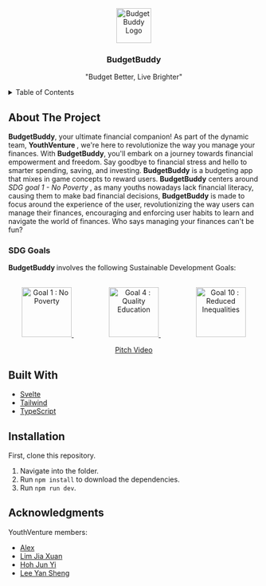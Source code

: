 <!-- PROJECT LOGO -->
<div align="center">
    <img src="https://github.com/datgai/BudgetBuddy/assets/23694752/02cd5b6d-2e38-4b1e-a7f8-be0dbf3192fb" alt="BudgetBuddy Logo" height="70">
  <h3>BudgetBuddy</h3>
  <p>"Budget Better, Live Brighter"</p>
</div>

<details>
  <summary>Table of Contents</summary>
  <ol>
    <li>
      <a href="#about-the-project">About The Project</a>
    </li>
    <li>
      <a href="#built-with">Built With</a>
    </li>
    <li>
      <a href="#installation">Installation</a>
    </li>
    <li><a href="#acknowledgments">Acknowledgments</a></li>
  </ol>
</details>

<!-- ABOUT THE PROJECT -->
## About The Project
<b>BudgetBuddy</b>, your ultimate financial companion!  As part of the dynamic team, <b>YouthVenture </b>, we're here to revolutionize the way you manage your finances. With <b>BudgetBuddy</b>, you'll embark on a journey towards financial empowerment and freedom. Say goodbye to financial stress and hello to smarter spending, saving, and investing. <b>BudgetBuddy</b> is a budgeting app that mixes in game concepts to reward users. <b>BudgetBuddy</b> centers around <i> SDG goal 1 - No Poverty </i>, as many youths nowadays lack financial literacy, causing them to make bad financial decisions, <b>BudgetBuddy</b> is made to focus around the experience of the user, revolutionizing the way users can manage their finances, encouraging and enforcing user habits to learn and navigate the world of finances. Who says managing your finances can't be fun?

<h3>SDG Goals</h3>
<b> BudgetBuddy </b> involves the following Sustainable Development Goals: 
<br>
<br>
<p align="center">
    <a href="https://sdgs.un.org/goals/goal1"> <img src="https://upload.wikimedia.org/wikipedia/commons/thumb/5/50/Sustainable_Development_Goal_01NoPoverty.svg/1200px-Sustainable_Development_Goal_01NoPoverty.svg.png"  height="100" alt="Goal 1 : No Poverty"> </a> &nbsp; &nbsp; &nbsp; &nbsp; &nbsp; &nbsp; &nbsp; &nbsp; &nbsp;
  <a href="https://sdgs.un.org/goals/goal4"> <img src="https://upload.wikimedia.org/wikipedia/commons/thumb/9/9d/Sustainable_Development_Goal_04QualityEducation.svg/1200px-Sustainable_Development_Goal_04QualityEducation.svg.png" height="100" alt="Goal 4 : Quality Education"> </a> &nbsp; &nbsp; &nbsp; &nbsp; &nbsp; &nbsp; &nbsp; &nbsp; &nbsp;  
  <a href="https://sdgs.un.org/goals/goal10"> <img src="https://upload.wikimedia.org/wikipedia/commons/thumb/d/d4/Sustainable_Development_Goal_10.png/900px-Sustainable_Development_Goal_10.png?20180106213114" height="100" alt="Goal 10 : Reduced Inequalities"> </a>
</p>
</ul>

<p align="center">
  <a href="https://www.youtube.com/watch?v=lvbck7DiqV4&feature=youtu.be">Pitch Video</a>
</p>

## Built With
* [Svelte](https://svelte.dev/)
* [Tailwind](https://tailwindcss.com/)
* [TypeScript](https://www.typescriptlang.org/)

## Installation
First, clone this repository.

1. Navigate into the folder.
2. Run `npm install` to download the dependencies.
4. Run `npm run dev`.
   
## Acknowledgments
YouthVenture members:
* [Alex](https://github.com/datgai)
* [Lim Jia Xuan](https://github.com/jiaxuan10)
* [Hoh Jun Yi]()
* [Lee Yan Sheng]()
